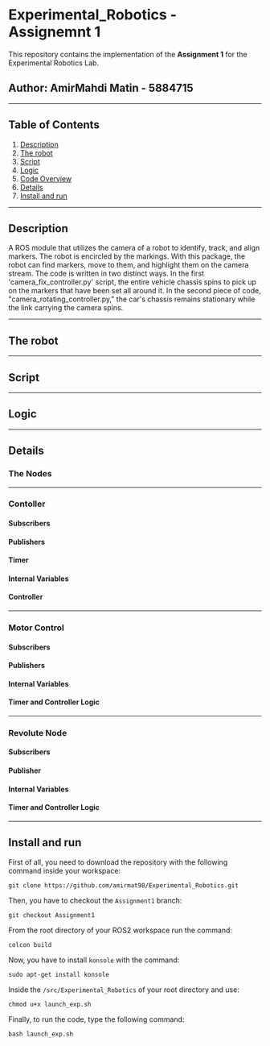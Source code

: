# Experimental_Robotics - Assignemnt 1
This repository contains the implementation of the **Assignment 1** for the Experimental Robotics Lab.

## Author: AmirMahdi Matin - 5884715

---

## Table of Contents

1. [Description](#description)  
2. [The robot](#the-robot)  
3. [Script](#script)  
4. [Logic](#logic)  
5. [Code Overview](#code-overview)  
6. [Details](#details)
7. [Install and run](#install-and-run)


---

## Description

A ROS module that utilizes the camera of a robot to identify, track, and align markers. The robot is encircled by the markings. With this package, the robot can find markers, move to them, and highlight them on the camera stream. The code is written in two distinct ways. In the first 'camera_fix_controller.py' script, the entire vehicle chassis spins to pick up on the markers that have been set all around it. In the second piece of code, "camera_rotating_controller.py," the car's chassis remains stationary while the link carrying the camera spins.

---

## The robot


---

## Script

---

## Logic

---

## Details

### The Nodes

---

### Contoller

#### Subscribers

#### Publishers

#### Timer

#### Internal Variables

#### Controller

---

### Motor Control

#### Subscribers

#### Publishers

#### Internal Variables

#### Timer and Controller Logic


---

### Revolute Node

#### Subscribers

#### Publisher

#### Internal Variables

#### Timer and Controller Logic

---

## Install and run

First of all, you need to download the repository with the following command inside your workspace:

    git clone https://github.com/amirmat98/Experimental_Robotics.git

Then, you have to checkout the `Assignment1` branch:

    git checkout Assignment1

From the root directory of your ROS2 workspace run the command:

    colcon build

Now, you have to install `konsole` with the command:

    sudo apt-get install konsole

Inside the `/src/Experimental_Robotics` of your root directory and use:

    chmod u+x launch_exp.sh
    
Finally, to run the code, type the following command:

    bash launch_exp.sh

